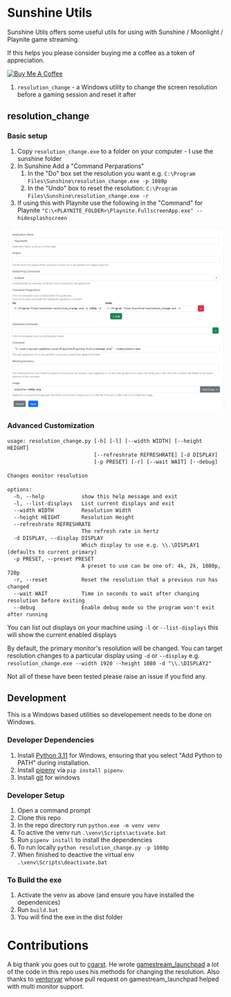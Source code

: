# Sunshine Utils

Sunshine Utils offers some useful utils for using with Sunshine / Moonlight / Playnite game streaming.

If this helps you please consider buying me a coffee as a token of appreciation.

<a href="https://www.buymeacoffee.com/githubfoxy82" target="_blank"><img src="https://cdn.buymeacoffee.com/buttons/v2/default-yellow.png" alt="Buy Me A Coffee" style="height: 60px !important;width: 217px !important;" ></a>

1. `resolution_change` - a Windows utility to change the screen resolution before a gaming session and reset it after

## resolution_change

### Basic setup

1. Copy `resolution_change.exe` to a folder on your computer - I use the sunshine folder
2. In Sunshine Add a "Command Perparations" 
   1. In the "Do" box set the resolution you want e.g. `C:\Program Files\Sunshine\resolution_change.exe -p 1080p`
   2. In the "Undo" box to reset the resolution: `C:\Program Files\Sunshine\resolution_change.exe -r`
3. If using this with Playnite use the following in the "Command" for Playnite `"C:\<PLAYNITE_FOLDER>\Playnite.FullscreenApp.exe" --hidesplashscreen`

![](docs/static/playnite_setup.png)

### Advanced Customization

```
usage: resolution_change.py [-h] [-l] [--width WIDTH] [--height HEIGHT]
                            [--refreshrate REFRESHRATE] [-d DISPLAY]
                            [-p PRESET] [-r] [--wait WAIT] [--debug]

Changes monitor resolution

options:
  -h, --help            show this help message and exit
  -l, --list-displays   List current displays and exit
  --width WIDTH         Resolution Width
  --height HEIGHT       Resolution Height
  --refreshrate REFRESHRATE
                        The refresh rate in hertz
  -d DISPLAY, --display DISPLAY
                        Which display to use e.g. \\.\DISPLAY1 (defaults to current primary)
  -p PRESET, --preset PRESET
                        A preset to use can be one of: 4k, 2k, 1080p, 720p
  -r, --reset           Reset the resolution that a previous run has changed
  --wait WAIT           Time in seconds to wait after changing resolution before exiting
  --debug               Enable debug mode so the program won't exit after running
```

You can list out displays on your machine using `-l` or `--list-displays` this will show the current enabled displays

By default, the primary monitor's resolution will be changed. You can target resolution changes to a particular display using `-d` or `--display` e.g. `resolution_change.exe --width 1920 --height 1080 -d "\\.\DISPLAY2"`

Not all of these have been tested please raise an issue if you find any.


## Development

This is a Windows based utilities so developement needs to be done on Windows.

### Developer Dependencies
1. Install [Python 3.11](https://www.python.org/) for Windows, ensuring that you select "Add Python to PATH" during installation.
2. Install [pipenv](https://pypi.org/project/pipenv/) via `pip install pipenv`.
3. Install [git](https://git-scm.com/download/win) for windows

### Developer Setup
1. Open a command prompt
2. Clone this repo
3. In the repo directory run `python.exe -m venv venv`
4. To active the venv run `.\venv\Scripts\activate.bat` 
5. Run `pipenv install` to install the dependencies
6. To run locally `python resolution_change.py -p 1080p`
7. When finished to deactive the virtual env `.\venv\Scripts\deactivate.bat`

### To Build the exe
1. Activate the venv as above (and ensure you have installed the dependenices)
2. Run `build.bat`
3. You will find the exe in the dist folder

# Contributions

A big thank you goes out to [cgarst](https://github.com/cgarst). 
He wrote [gamestream_launchpad](https://github.com/cgarst/gamestream_launchpad) a lot
of the code in this repo uses his methods for changing the resolution. Also thanks to
[ventorvar](https://github.com/ventorvar) whose pull request on gamestream_launchpad helped
with multi monitor support.
